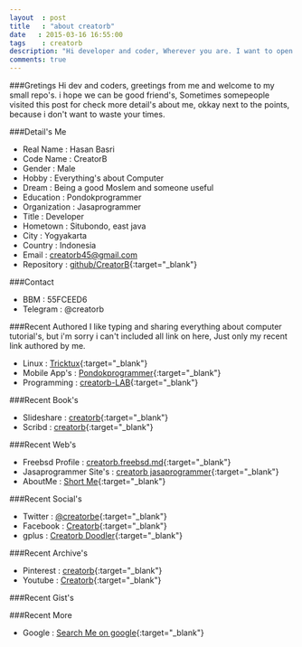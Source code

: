 ```yaml
---
layout	: post
title	: "about creatorb"
date   : 2015-03-16 16:55:00
tags	: creatorb
description: "Hi developer and coder, Wherever you are. I want to open less my mask by introducing my self, yes it's real me ;) creatorb was here"
comments: true
---
```


###Gretings
Hi dev and coders, greetings from me and welcome to my small repo's.
i hope we can be good friend's, Sometimes somepeople visited this post for check more detail's about me, okkay next to the points, because i don't want to waste your times.


###Detail's Me

* Real Name	: Hasan Basri
* Code Name	: CreatorB
* Gender	: Male
* Hobby		: Everything's about Computer
* Dream		: Being a good Moslem and someone useful
* Education	: Pondokprogrammer
* Organization	: Jasaprogrammer
* Title		: Developer
* Hometown	: Situbondo, east java
* City		: Yogyakarta
* Country 	: Indonesia
* Email		: creatorb45@gmail.com
* Repository	: [github/CreatorB](https://github.com/CreatorB){:target="_blank"}

###Contact

* BBM		: 55FCEED6
* Telegram	: @creatorb

###Recent Authored
I like typing and sharing everything about computer tutorial's, but i'm sorry i can't included all link on here, Just only my recent link authored by me.

* Linux		: [Tricktux](http://tricktux.blogspot.com){:target="_blank"}
* Mobile App's	: [Pondokprogrammer](http://pondokprogrammer.com/blog/author/creatorb){:target="_blank"}
* Programming	: [creatorb-LAB](http://creatorb-lab.blogspot.com){:target="_blank"}


###Recent Book's
* Slideshare	: [creatorb](http://www.slideshare.net/creatorb){:target="_blank"}
* Scribd	: [creatorb](http://www.scribd.com/creatorb){:target="_blank"}


###Recent Web's
* Freebsd Profile	: [creatorb.freebsd.md](http://creatorb.freebsd.md){:target="_blank"}
* Jasaprogrammer Site's : [creatorb jasaprogrammer](http://creatorb.jasaprogrammer.com){:target="_blank"}
* AboutMe		: [Short Me](http://about.me/creatorb){:target="_blank"}


###Recent Social's
* Twitter	: [@creatorbe](http://twitter.com/creatorbe){:target="_blank"}
* Facebook	: [Creatorb](http://facebook.com/creatorbe){:target="_blank"}
* gplus		: [Creatorb Doodler](https://plus.google.com/118116077271759320582){:target="_blank"}

###Recent Archive's
* Pinterest	: [creatorb](https://www.pinterest.com/creatorb/){:target="_blank"}
* Youtube	: [Creatorb](https://www.youtube.com/channel/UCbyEh3nQ0H_7-P5ukcZyUvg){:target="_blank"}

###Recent Gist's
<script language="JavaScript" src="http://feed2js.org//feed2js.php?src=http%3A%2F%2Fgistrss.appspot.com%2Ffeed%2Fcreatorb&chan=y&desc=1&targ=y&utf=y"  charset="UTF-8" type="text/javascript"></script>

###Recent More
* Google	: [Search Me on google](https://www.google.com/search?q=creatorb){:target="_blank"}

